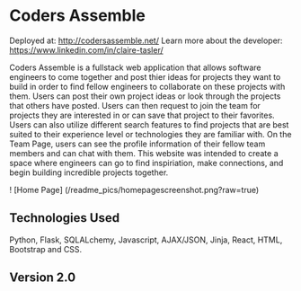 # Coders Assemble 

Deployed at: http://codersassemble.net/
Learn more about the developer: https://www.linkedin.com/in/claire-tasler/

Coders Assemble is a fullstack web application that allows software engineers 
to come together and post thier ideas for projects they want to build in order
to find fellow engineers to collaborate on these projects with them. Users can 
post their own project ideas or look through the projects that others have 
posted. Users can then request to join the team for projects they are 
interested in or can save that project to their favorites. Users can also 
utilize different search features to find projects that are best suited to 
their experience level or technologies they are familiar with. On the Team Page, 
users can see the profile information of their fellow team members and can chat 
with them. This website was intended to create a space where engineers can go 
to find inspiriation, make connections, and begin building incredible 
projects together. 

! [Home Page] (/readme_pics/homepagescreenshot.png?raw=true)

## Technologies Used 
Python, Flask, SQLALchemy, Javascript, AJAX/JSON, Jinja, React, HTML, Bootstrap 
and CSS.

## Version 2.0

